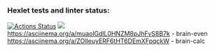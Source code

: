 ### Hexlet tests and linter status:
[![Actions Status](https://github.com/adammilligan/frontend-project-44/workflows/hexlet-check/badge.svg)](https://github.com/adammilligan/frontend-project-44/actions)
<a href="https://codeclimate.com/github/adammilligan/frontend-project-44/maintainability"><img src="https://api.codeclimate.com/v1/badges/a2cab5273d68b3f26b17/maintainability" /></a>
https://asciinema.org/a/muaolGdlL0HNZM8pJhFvS8B7k  - brain-even
https://asciinema.org/a/ZOlIeuyERF6tHT6DEmXFpqckW  - brain-calc
